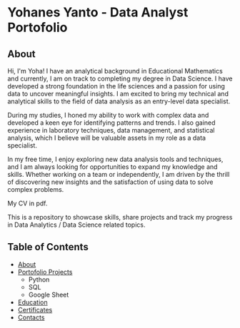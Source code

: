 # Yohanes Yanto - Data Analyst Portofolio
## About

Hi, I'm Yoha! I have an analytical background in Educational Mathematics and currently, I am on track to completing my degree in Data Science. I have developed a strong foundation in the life sciences and a passion for using data to uncover meaningful insights. I am excited to bring my technical and analytical skills to the field of data analysis as an entry-level data specialist.

During my studies, I honed my ability to work with complex data and developed a keen eye for identifying patterns and trends. I also gained experience in laboratory techniques, data management, and statistical analysis, which I believe will be valuable assets in my role as a data specialist.

In my free time, I enjoy exploring new data analysis tools and techniques, and I am always looking for opportunities to expand my knowledge and skills. Whether working on a team or independently, I am driven by the thrill of discovering new insights and the satisfaction of using data to solve complex problems.

My CV in pdf.

This is a repository to showcase skills, share projects and track my progress in Data Analytics / Data Science related topics.

## Table of Contents
- [About](https://github.com/YohaYanto)
- [Portofolio Projects](https://github.com/YohaYanto)
  - Python
  - SQL
  - Google Sheet
- [Education]()
- [Certificates]()
- [Contacts]()

